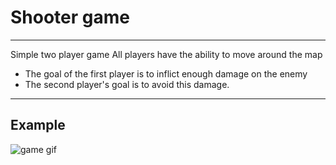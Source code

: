 # Shooter game
---
Simple two player game
All players have the ability to move around the map
- The goal of the first player is to inflict enough damage on the enemy
- The second player's goal is to avoid this damage.
---

## Example 

![game gif](https://github.com/albinaSlg/sources/raw/master/shooter_gif.gif)